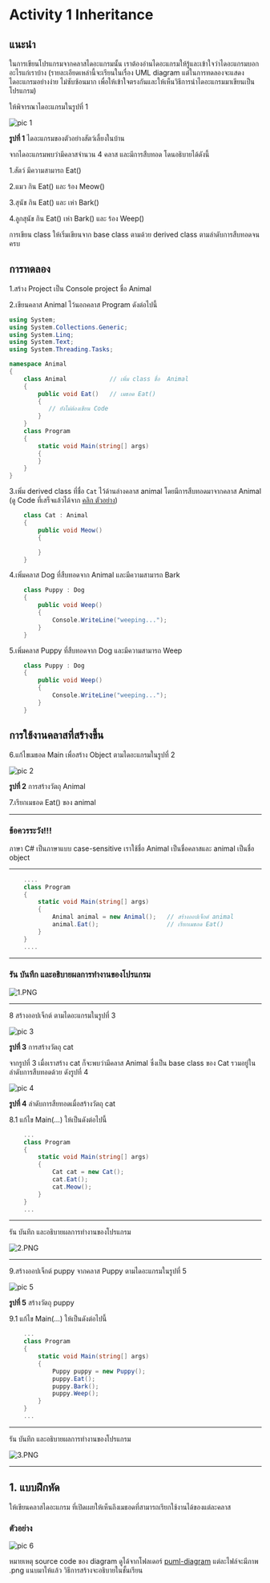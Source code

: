 # Activity 1 Inheritance

## แนะนำ

 ในการเขียนโปรแกรมจากคลาสไดอะแกรมนั้น เราต้องอ่านไดอะแกรมให้รู้และเข้าใจว่าไดอะแกรมบอกอะไรแก่เราบ้าง (รายละเอียดเหล่านี้จะเรียนในเรื่อง UML diagram แต่ในการทดลองจะแสดงไดอะแกรมอย่างง่าย ไม่ซับซ้อนมาก เพื่อให้เข้าใจตรงกันและให้เห็นวิธีการนำไดอะแกรมมาเขียนเป็นโปรแกรม)  

ให้พิจารณาไดอะแกรมในรูปที่ 1

![pic 1](./puml-diagram/class1.png)

__รูปที่ 1__ ไดอะแกรมของตัวอย่างสัตว์เลี้ยงในบ้าน

จากไดอะแกรมพบว่ามีคลาสจำนวน 4 คลาส และมีการสืบทอด โดนอธิบายได้ดังนี้

1.สัตว์ มีความสามารถ Eat()

2.แมว กิน Eat() และ ร้อง Meow()

3.สุนัข กิน Eat() และ เห่า Bark()

4.ลูกสุนัข กิน Eat() เห่า Bark() และ ร้อง Weep()

การเขียน class ให้เริ่มเขียนจาก base class ตามด้วย derived class ตามลำดับการสืบทอดจนครบ

## การทดลอง

1.สร้าง Project เป็น Console project  ชื่อ Animal

2.เขียนคลาส Animal ไว้นอกคลาส Program ดังต่อไปนี้

``` C#
using System;
using System.Collections.Generic;
using System.Linq;
using System.Text;
using System.Threading.Tasks;

namespace Animal
{
    class Animal            // เพิ่ม class ชื่อ  Animal
    {
        public void Eat()   // เมธอด Eat()
        {
           // ยังไม่ต้องเขียน Code
        }
    }
    class Program
    {
        static void Main(string[] args)
        {
        }
    }
}

```

3.เพิ่ม derived class ที่ชื่อ `Cat` ไว้ด้านล่างคลาส animal โดยมีการสืบทอดมาจากคลาส Animal  (ดู Code ที่เสร็จแล้วได้จาก [คลิก ตัวอย่าง](Example/Animal/Animal/Program.cs))

```C#
    class Cat : Animal  
    {
        public void Meow()
        {

        }
    }
```

4.เพิ่มคลาส Dog ที่สืบทอดจาก Animal และมีความสามารถ Bark

```C#
    class Puppy : Dog
    {
        public void Weep()
        {
            Console.WriteLine("weeping...");
        }
    }
```

5.เพิ่มคลาส Puppy ที่สืบทอดจาก Dog และมีความสามารถ Weep

```C#
    class Puppy : Dog
    {
        public void Weep()
        {
            Console.WriteLine("weeping...");
        }
    }

```

## การใช้งานคลาสที่สร้างขึ้น

6.แก้ไขเมธอด Main เพื่อสร้าง Object ตามไดอะแกรมในรูปที่ 2

![pic 2](puml-diagram/diagram-2.png)

__รูปที่ 2__ การสร้างวัตถุ Animal

7.เรียกเมธอด Eat()  ของ animal

***

### __ข้อควรระวัง!!!__

ภาษา C# เป็นภาษาแบบ case-sensitive  เราใช้ชื่อ Animal เป็นชื่อคลาสและ animal เป็นชื่อ object
***

```C#
    ....
    class Program
    {
        static void Main(string[] args)
        {
            Animal animal = new Animal();   // สร้างออปเจ็กต์ animal
            animal.Eat();                   // เรียกเมธอด Eat()
        }
    }
    ....

```

***

### รัน บันทึก และอธิบายผลการทำงานของโปรแกรม

![1.PNG](https://github.com/03376808-OOAD-60030112/OOAD-WEEK05/blob/master/Lab%20submits/60030112/Activity%201/1.PNG)

***

8 สร้างออปเจ็กต์ ตามไดอะแกรมในรูปที่ 3

![pic 3](puml-diagram/diagram-3.png)

__รูปที่ 3__ การสร้างวัตถุ cat

จากรูปที่ 3 เมื่อเราสร้าง cat ก็จะพบว่ามีคลาส Animal ซึ่งเป็น base class ของ Cat รวมอยู่ในลำดับการสืบทอดด้วย ดังรูปที่ 4

![pic 4](puml-diagram/diagram-4.png)

__รูปที่ 4__ ลำดับการสืยทอดเมื่อสร้างวัตถุ cat

8.1 แก้ไข Main(...)  ให้เป็นดังต่อไปนี้

```C#
    ...
    class Program
    {
        static void Main(string[] args)
        {
            Cat cat = new Cat();
            cat.Eat();
            cat.Meow();
        }
    }
    ...
```

***

รัน บันทึก และอธิบายผลการทำงานของโปรแกรม

![2.PNG](https://github.com/03376808-OOAD-60030112/OOAD-WEEK05/blob/master/Lab%20submits/60030112/Activity%201/2.PNG)

***

9.สร้างออปเจ็กต์ puppy จากคลาส Puppy ตามไดอะแกรมในรูปที่ 5

![pic 5](puml-diagram/diagram-5.png)

__รูปที่ 5__ สร้างวัตถุ puppy

9.1 แก้ไข Main(...)  ให้เป็นดังต่อไปนี้

```C#
    ...
    class Program
    {
        static void Main(string[] args)
        {
            Puppy puppy = new Puppy();
            puppy.Eat();
            puppy.Bark();
            puppy.Weep();
        }
    }
    ...
```

***

รัน บันทึก และอธิบายผลการทำงานของโปรแกรม

![3.PNG](https://github.com/03376808-OOAD-60030112/OOAD-WEEK05/blob/master/Lab%20submits/60030112/Activity%201/3.PNG)

***


## 1. แบบฝึกหัด

ให้เขียนคลาสไดอะแกรม ที่เปิดเผยให้เห็นถึงเมธอดที่สามารถเรียกใช้งานได้ของแต่ละคลาส

### ตัวอย่าง

![pic 6](puml-diagram/diagram-6.png)

หมายเหตุ source code  ของ diagram ดูได้จากโฟลเดอร์ [puml-diagram](./puml-diagram/) แต่ละไฟล์จะมีภาพ .png แนบมาให้แล้ว วิธีการสร้างจะอธิบายในชั้นเรียน
